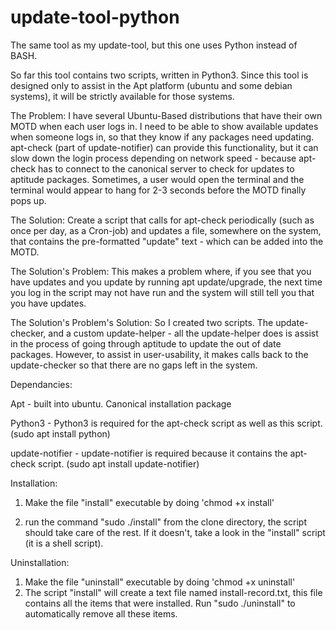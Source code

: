 # update-tool-python
The same tool as my update-tool, but this one uses Python instead of BASH.

So far this tool contains two scripts, written in Python3. Since this tool is designed only to assist in the Apt platform (ubuntu and some debian systems), it will be strictly available for those systems.

The Problem: I have several Ubuntu-Based distributions that have their own MOTD when each user logs in. I need to be able to show available updates when someone logs in, so that they know if any packages need updating. apt-check (part of update-notifier) can provide this functionality, but it can slow down the login process depending on network speed - because apt-check has to connect to the canonical server to check for updates to aptitude packages. Sometimes, a user would open the terminal and the terminal would appear to hang for 2-3 seconds before the MOTD finally pops up.

The Solution: Create a script that calls for apt-check periodically (such as once per day, as a Cron-job) and updates a file, somewhere on the system, that contains the pre-formatted "update" text - which can be added into the MOTD.

The Solution's Problem: This makes a problem where, if you see that you have updates and you update by running apt update/upgrade, the next time you log in the script may not have run and the system will still tell you that you have updates.

The Solution's Problem's Solution: So I created two scripts. The update-checker, and a custom update-helper - all the update-helper does is assist in the process of going through aptitude to update the out of date packages. However, to assist in user-usability, it makes calls back to the update-checker so that there are no gaps left in the system.

Dependancies:

Apt - built into ubuntu. Canonical installation package

Python3 - Python3 is required for the apt-check script as well as this script. (sudo apt install python)

update-notifier - update-notifier is required because it contains the apt-check script. (sudo apt install update-notifier)

Installation:

1. Make the file "install" executable by doing 'chmod +x install'

2. run the command "sudo ./install" from the clone directory, the script should take care of the rest. If it doesn't, take a look in the "install" script (it is a shell script).

Uninstallation:
1. Make the file "uninstall" executable by doing 'chmod +x uninstall'
2. The script "install" will create a text file named install-record.txt, this file contains all the items that were installed. Run "sudo ./uninstall" to automatically remove all these items.
